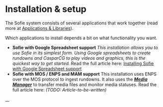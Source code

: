 # Installation & setup

The Sofie system consists of several applications that work together \(read more at [Applications & Libraries](../under-the-hood/libraries.md)\).

Which applications to install depends a bit on what functionality you want.

* **Sofie with Google Spreadsheet support** _This installation allows you to use Sofie in its simplest form. Using Google spreadsheets to create rundowns and CasparCG to play videos and graphics, this is the quickest way to get started._ Read the full article here: [Installing Sofie with Google Spreadsheet support](installing-sofie-with-google-spreadsheet-support.md)
* **Sofie with MOS / ENPS and MAM support** This installation uses ENPS over the MOS protocol to ingest rundowns. It also uses the [_**Media Manager**_](../under-the-hood/libraries.md) to transfer media files and monitor media statuses. Read the full article here: _\(TODO: Article-to-be-written\)_

\_\_



